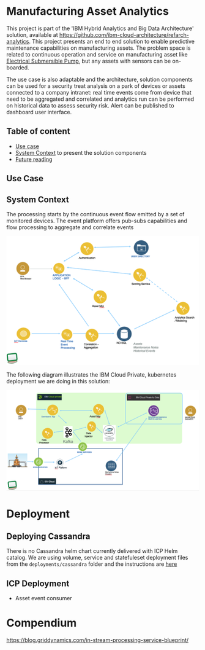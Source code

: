 # Manufacturing Asset Analytics


This project is part of the 'IBM Hybrid Analytics and Big Data Architecture' solution, available at https://github.com/ibm-cloud-architecture/refarch-analytics. This project presents an end to end solution to enable predictive maintenance capabilities on manufacturing assets.
The problem space is related to continuous operation and service on manufacturing asset like [Electrical Submersible Pump](), but any assets with sensors can be on-boarded.

The use case is also adaptable and the architecture, solution components can be used for a security treat analysis on a park of devices or assets connected to a company intranet: real time events come from device that need to be aggregated and correlated and analytics run can be performed on historical data to assess security risk. Alert can be published to dashboard user interface.      

## Table of content
* [Use case](#use-case)
* [System Context](#system-context) to present the solution components
* [Future reading](#compendium)

## Use Case
## System Context
The processing starts by the continuous event flow emitted by a set of monitored devices. The event platform offers pub-subs capabilities and flow processing to aggregate and correlate events

![](docs/system-ctx.png)

The following diagram illustrates the IBM Cloud Private, kubernetes deployment we are doing in this solution:

![](docs/icp-deployment.png)

# Deployment
## Deploying Cassandra
There is no Cassandra helm chart currently delivered with ICP Helm catalog. We are using volume, service and statefuleset deployment files from the `deployments/cassandra` folder and the instructions are [here](./docs/cassandra.md)


## ICP Deployment



* Asset event consumer



# Compendium
https://blog.griddynamics.com/in-stream-processing-service-blueprint/
